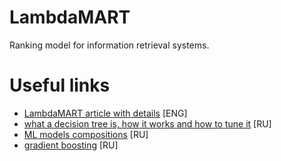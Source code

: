 # LambdaMART
Ranking model for information retrieval systems.

# Useful links
- [LambdaMART article with details](http://research.microsoft.com/pubs/69536/tr-2008-109.pdf) [ENG]
- [what a decision tree is, how it works and how to tune it](https://habrahabr.ru/company/ods/blog/322534/#derevo-resheniy) [RU]
- [ML models compositions](https://habr.com/ru/company/ods/blog/324402/) [RU]
- [gradient boosting](https://habr.com/en/company/ods/blog/327250/) [RU]
